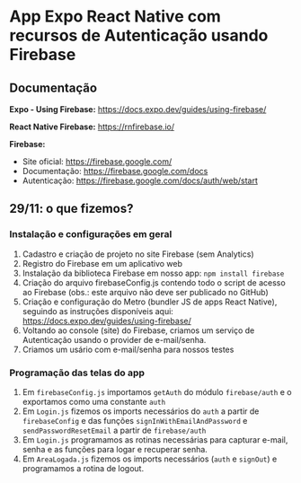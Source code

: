 # App Expo React Native com recursos de Autenticação usando Firebase

## Documentação

**Expo - Using Firebase:** https://docs.expo.dev/guides/using-firebase/

**React Native Firebase:** https://rnfirebase.io/

**Firebase:**

- Site oficial: https://firebase.google.com/
- Documentação: https://firebase.google.com/docs
- Autenticação: https://firebase.google.com/docs/auth/web/start

## 29/11: o que fizemos?

### Instalação e configurações em geral

1. Cadastro e criação de projeto no site Firebase (sem Analytics)
2. Registro do Firebase em um aplicativo web
3. Instalação da biblioteca Firebase em nosso app: `npm install firebase`
4. Criação do arquivo firebaseConfig.js contendo todo o script de acesso ao Firebase (obs.: este arquivo não deve ser publicado no GitHub)
5. Criação e configuração do Metro (bundler JS de apps React Native), seguindo as instruções disponíveis aqui: https://docs.expo.dev/guides/using-firebase/
6. Voltando ao console (site) do Firebase, criamos um serviço de Autenticação usando o provider de e-mail/senha.
7. Criamos um usário com e-mail/senha para nossos testes

### Programação das telas do app

1. Em `firebaseConfig.js` importamos `getAuth` do módulo `firebase/auth` e o exportamos como uma constante `auth`
2. Em `Login.js` fizemos os imports necessários do `auth` a partir de `firebaseConfig` e das funções `signInWithEmailAndPassword` e `sendPasswordResetEmail` a partir de `firebase/auth`
3. Em `Login.js` programamos as rotinas necessárias para capturar e-mail, senha e as funções para logar e recuperar senha.
4. Em `AreaLogada.js` fizemos os imports necessários (`auth` e `signOut`) e programamos a rotina de logout.
